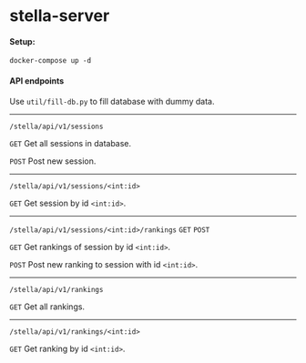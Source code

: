 # stella-server

#### Setup:
```
docker-compose up -d
```

#### API endpoints

Use `util/fill-db.py` to fill database with dummy data.

---

`/stella/api/v1/sessions` 

`GET` Get all sessions in database.

`POST` Post new session.

---

`/stella/api/v1/sessions/<int:id>` 

`GET` Get session by id `<int:id>`.

---

`/stella/api/v1/sessions/<int:id>/rankings` `GET` `POST`

`GET` Get rankings of session by id `<int:id>`.

`POST` Post new ranking to session with id `<int:id>`.

---

`/stella/api/v1/rankings` 

`GET` Get all rankings.

---

`/stella/api/v1/rankings/<int:id>`

`GET` Get ranking by id `<int:id>`.
